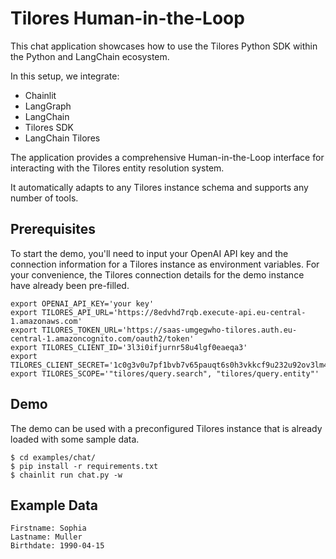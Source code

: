 # Tilores Human-in-the-Loop

This chat application showcases how to use the Tilores Python SDK within the Python and LangChain ecosystem.

In this setup, we integrate:

* Chainlit
* LangGraph
* LangChain
* Tilores SDK
* LangChain Tilores

The application provides a comprehensive Human-in-the-Loop interface for interacting with the
Tilores entity resolution system.

It automatically adapts to any Tilores instance schema and supports any number of tools.

## Prerequisites
To start the demo, you'll need to input your OpenAI API key and the connection information for a Tilores instance as environment variables. For your convenience, the Tilores connection details for the demo instance have already been pre-filled.

```
export OPENAI_API_KEY='your key'
export TILORES_API_URL='https://8edvhd7rqb.execute-api.eu-central-1.amazonaws.com'
export TILORES_TOKEN_URL='https://saas-umgegwho-tilores.auth.eu-central-1.amazoncognito.com/oauth2/token'
export TILORES_CLIENT_ID='3l3i0ifjurnr58u4lgf0eaeqa3'
export TILORES_CLIENT_SECRET='1c0g3v0u7pf1bvb7v65pauqt6s0h3vkkcf9u232u92ov3lm4aun2'
export TILORES_SCOPE='"tilores/query.search", "tilores/query.entity"'
```

## Demo

The demo can be used with a preconfigured Tilores instance that is already loaded with some sample data.

```
$ cd examples/chat/
$ pip install -r requirements.txt
$ chainlit run chat.py -w
```

## Example Data
```
Firstname: Sophia
Lastname: Muller
Birthdate: 1990-04-15
```
